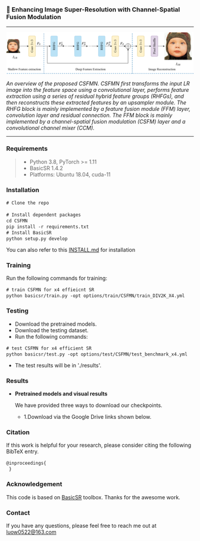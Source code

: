 ### 📖 Enhancing Image Super-Resolution with Channel-Spatial Fusion Modulation

---
<p align="center">
  <img width="800" src="./figs/framework.png">
</p>

*An overview of the proposed CSFMN. CSFMN first transforms the input LR image into the feature space using a convolutional layer, performs feature extraction using a series of residual hybrid feature groups (RHFGs), and then reconstructs these extracted features by an upsampler module. The RHFG block is mainly implemented by a feature fusion module (FFM) layer, convolution layer and residual connection. The FFM block is mainly implemented by a channel-spatial fusion modulation (CSFM) layer and a convolutional channel mixer (CCM).*

---
### Requirements
> - Python 3.8, PyTorch >= 1.11
> - BasicSR 1.4.2
> - Platforms: Ubuntu 18.04, cuda-11

### Installation
```
# Clone the repo

# Install dependent packages
cd CSFMN
pip install -r requirements.txt
# Install BasicSR
python setup.py develop
```
You can also refer to this [INSTALL.md](https://github.com/XPixelGroup/BasicSR/blob/master/docs/INSTALL.md) for installation

### Training
Run the following commands for training:
```
# train CSFMN for x4 effieicnt SR
python basicsr/train.py -opt options/train/CSFMN/train_DIV2K_X4.yml
```
### Testing 
- Download the pretrained models.
- Download the testing dataset.
- Run the following commands:
```
# test CSFMN for x4 efficient SR
python basicsr/test.py -opt options/test/CSFMN/test_benchmark_x4.yml
```
- The test results will be in './results'.

### Results
- **Pretrained models and visual results**

  We have provided three ways to download our checkpoints.
    -  1.Download via the Google Drive links shown below.

### Citation
If this work is helpful for your research, please consider citing the following BibTeX entry.
```
@inproceedings{
 }
 ```


### Acknowledgement
This code is based on [BasicSR](https://github.com/XPixelGroup/BasicSR) toolbox. Thanks for the awesome work.

### Contact
If you have any questions, please feel free to reach me out at luow0522@163.com

